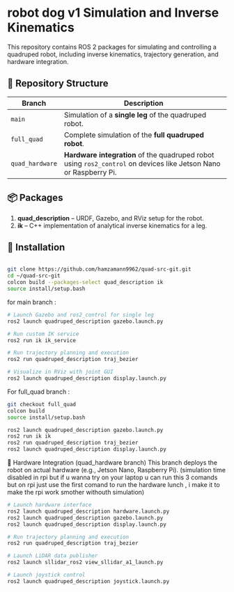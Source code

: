 # robot dog v1 Simulation and Inverse Kinematics

This repository contains ROS 2 packages for simulating and controlling a quadruped robot, including inverse kinematics, trajectory generation, and hardware integration.

## 🧭 Repository Structure

| Branch           | Description                                                                 |
|------------------|-----------------------------------------------------------------------------|
| `main`           | Simulation of a **single leg** of the quadruped robot.                      |
| `full_quad`      | Complete simulation of the **full quadruped robot**.                        |
| `quad_hardware`  | **Hardware integration** of the quadruped robot using `ros2_control` on devices like Jetson Nano or Raspberry Pi. |

## 📦 Packages

1. **quad_description** – URDF, Gazebo, and RViz setup for the robot.  
2. **ik** – C++ implementation of analytical inverse kinematics for a leg.

## 🚀 Installation

```bash

git clone https://github.com/hamzamann9962/quad-src-git.git
cd ~/quad-src-git
colcon build --packages-select quad_description ik
source install/setup.bash
```
for main branch :

```bash
# Launch Gazebo and ros2_control for single leg
ros2 launch quadruped_description gazebo.launch.py

# Run custom IK service
ros2 run ik ik_service

# Run trajectory planning and execution
ros2 run quadruped_description traj_bezier

# Visualize in RViz with joint GUI
ros2 launch quadruped_description display.launch.py
```
For full_quad branch :
```bash
git checkout full_quad
colcon build
source install/setup.bash
```
```bash
ros2 launch quadruped_description gazebo.launch.py
ros2 run ik ik
ros2 run quadruped_description traj_bezier
ros2 launch quadruped_description display.launch.py
```
🤖 Hardware Integration (quad_hardware branch)
This branch deploys the robot on actual hardware (e.g., Jetson Nano, Raspberry Pi).
(simulation time disabled in rpi but if u wanna try on your laptop u can run this 3 comands
but on rpi just use the first comand to run the hardware lunch , i make it to make the rpi work smother withouth simulation)

```bash
# Launch hardware interface 
ros2 launch quadruped_description hardware.launch.py
ros2 launch quadruped_description gazebo.launch.py
ros2 launch quadruped_description display.launch.py 

# Run trajectory planning and execution
ros2 run quadruped_description traj_bezier

# Launch LiDAR data publisher
ros2 launch sllidar_ros2 view_sllidar_a1_launch.py

# Launch joystick control
ros2 launch quadruped_description joystick.launch.py
```



